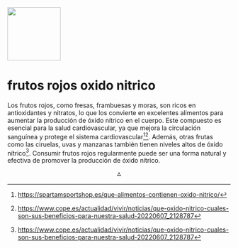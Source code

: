 <img src="https://r2cdn.perplexity.ai/pplx-full-logo-primary-dark%402x.png" class="logo" width="120"/>

# frutos rojos oxido nitrico

Los frutos rojos, como fresas, frambuesas y moras, son ricos en antioxidantes y nitratos, lo que los convierte en excelentes alimentos para aumentar la producción de óxido nítrico en el cuerpo. Este compuesto es esencial para la salud cardiovascular, ya que mejora la circulación sanguínea y protege el sistema cardiovascular[^2][^4]. Además, otras frutas como las ciruelas, uvas y manzanas también tienen niveles altos de óxido nítrico[^4]. Consumir frutos rojos regularmente puede ser una forma natural y efectiva de promover la producción de óxido nítrico.

<div style="text-align: center">⁂</div>

[^1]: https://www.bannerhealth.com/es/healthcareblog/advise-me/what-men-should-know-about-nitric-oxide-supplements

[^2]: https://spartamsportshop.es/que-alimentos-contienen-oxido-nitrico/

[^3]: https://crownsportnutrition.com/producto/gel-nitrates-600/

[^4]: https://www.cope.es/actualidad/vivir/noticias/que-oxido-nitrico-cuales-son-sus-beneficios-para-nuestra-salud-20220607_2128787

[^5]: https://scientifficnutrition.com/tienda/red-line/nitrates-plus/

[^6]: https://es.iherb.com/blog/nitric-oxide-foods/1950

[^7]: https://npvsupplement.com/c/suplementacion/pre-entrenos-oxido-nitrico/oxido-nitrico/

[^8]: https://cerrefit.es/317-precursores-del-óxido-nítrico


